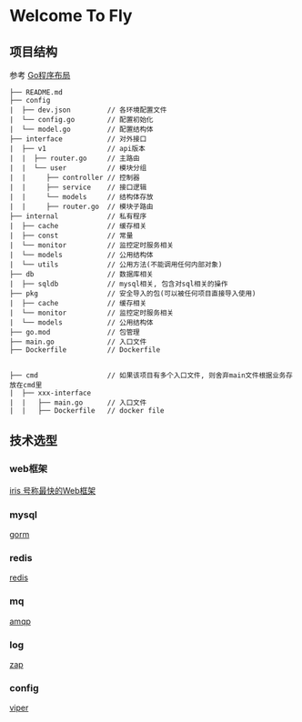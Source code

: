 # Welcome To Fly

## 项目结构

参考 [Go程序布局](!https://github.com/golang-standards/project-layout/blob/master/README_zh.md)

```
├── README.md
├── config
|  ├── dev.json         // 各环境配置文件
|  └── config.go        // 配置初始化
|  └── model.go         // 配置结构体
├── interface           // 对外接口
|  ├── v1               // api版本
|  |  ├── router.go     // 主路由
|  |  └── user          // 模块分组
|  |     ├── controller // 控制器
|  |     ├── service    // 接口逻辑
|  |     └── models     // 结构体存放
|  |     ├── router.go  // 模块子路由
├── internal            // 私有程序
|  ├── cache            // 缓存相关
|  ├── const            // 常量
|  └── monitor          // 监控定时服务相关
|  └── models           // 公用结构体
|  └── utils            // 公用方法(不能调用任何内部对象)
├── db                  // 数据库相关
|  ├── sqldb            // mysql相关, 包含对sql相关的操作
├── pkg                 // 安全导入的包(可以被任何项目直接导入使用)
|  ├── cache            // 缓存相关
|  └── monitor          // 监控定时服务相关
|  └── models           // 公用结构体
├── go.mod              // 包管理    
├── main.go             // 入口文件     
├── Dockerfile          // Dockerfile     


├── cmd                 // 如果该项目有多个入口文件, 则舍弃main文件根据业务存放在cmd里
|  ├── xxx-interface
|  |   ├── main.go      // 入口文件
|  |   ├── Dockerfile   // docker file  
```

## 技术选型

### web框架

[iris 号称最快的Web框架](!https://github.com/kataras/iris)

### mysql

[gorm](!https://gorm.io/)

### redis

[redis](!https://github.com/go-redis/redis)

### mq

[amqp](!https://github.com/streadway/amqp)

### log

[zap](!https://pkg.go.dev/go.uber.org/zap)

### config

[viper](!https://github.com/spf13/viper)